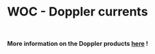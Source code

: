 # WOC - Doppler currents  

<br>
 
**More information on the Doppler products [here](https://www.worldoceancirculation.org/Products#/metadata/eb10fc04-0d51-42b5-8788-f9b40130c2a1) !**
 

<br>  
 
  